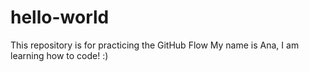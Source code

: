# hello-world
This repository is for practicing the GitHub Flow
My name is Ana, I am learning how to code!
:)

